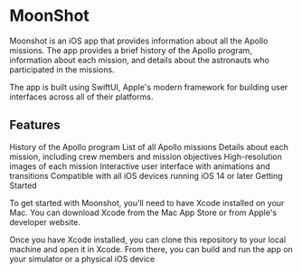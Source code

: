 # MoonShot


Moonshot is an iOS app that provides information about all the Apollo missions. The app provides a brief history of the Apollo program, information about each mission, and details about the astronauts who participated in the missions.

The app is built using SwiftUI, Apple's modern framework for building user interfaces across all of their platforms. 

## Features

History of the Apollo program
List of all Apollo missions
Details about each mission, including crew members and mission objectives
High-resolution images of each mission
Interactive user interface with animations and transitions
Compatible with all iOS devices running iOS 14 or later
Getting Started

To get started with Moonshot, you'll need to have Xcode installed on your Mac. You can download Xcode from the Mac App Store or from Apple's developer website.

Once you have Xcode installed, you can clone this repository to your local machine and open it in Xcode. From there, you can build and run the app on your simulator or a physical iOS device
